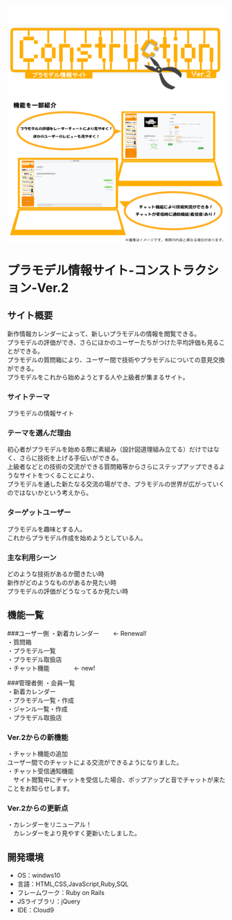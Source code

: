 ![site-logo](https://github.com/Kouga766/Construction-Ver.2/blob/main/app/assets/images/Rogo.png)
 ![アセット 1](https://github.com/Kouga766/Construction-Ver.2/blob/main/app/assets/images/demo.png)

# プラモデル情報サイト-コンストラクション-Ver.2

## サイト概要
新作情報カレンダーによって、新しいプラモデルの情報を閲覧できる。<br>
プラモデルの評価ができ、さらにほかのユーザーたちがつけた平均評価も見ることができる。<br>
プラモデルの質問箱により、ユーザー間で技術やプラモデルについての意見交換ができる。<br>
プラモデルをこれから始めようとする人や上級者が集まるサイト。

### サイトテーマ
プラモデルの情報サイト

### テーマを選んだ理由
初心者がプラモデルを始める際に素組み（設計図道理組み立てる）だけではなく、さらに技術を上げる手伝いができる。<br>
上級者などとの技術の交流ができる質問箱等からさらにステップアップできるようなサイトをつくることにより、<br>
プラモデルを通した新たなる交流の場ができ、プラモデルの世界が広がっていくのではないかという考えから。

### ターゲットユーザー
プラモデルを趣味とする人。<br>
これからプラモデル作成を始めようとしている人。

### 主な利用シーン
どのような技術があるか聞きたい時<br>
新作がどのようなものがあるか見たい時<br>
プラモデルの評価がどうなってるか見たい時

## 機能一覧
###ユーザー側
・新着カレンダー　　  ← Renewal!<br>
・質問箱<br>
・プラモデル一覧<br>
・プラモデル取扱店<br>
・チャット機能　　　　← new!

###管理者側
・会員一覧<br>
・新着カレンダー<br>
・プラモデル一覧・作成<br>
・ジャンル一覧・作成<br>
・プラモデル取扱店

### Ver.2からの新機能
・チャット機能の追加<br>
  ユーザー間でのチャットによる交流ができるようになりました。<br>
・チャット受信通知機能<br>
　サイト閲覧中にチャットを受信した場合、ポップアップと音でチャットが来たことをお知らせします。

### Ver.2からの更新点
・カレンダーをリニューアル！<br>
　カレンダーをより見やすく更新いたしました。

## 開発環境
- OS：windws10
- 言語：HTML,CSS,JavaScript,Ruby,SQL
- フレームワーク：Ruby on Rails
- JSライブラリ：jQuery
- IDE：Cloud9
